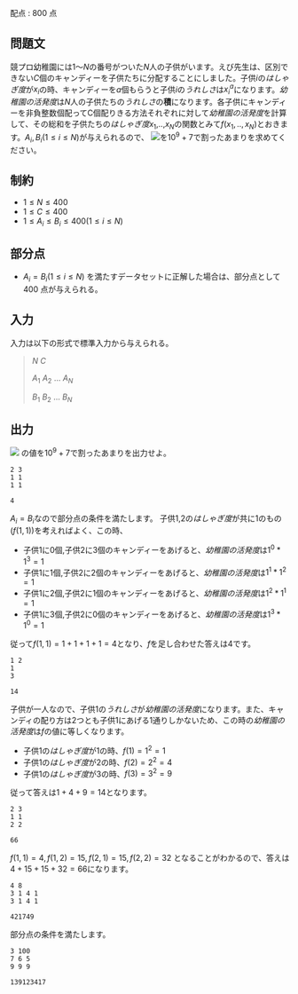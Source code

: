 配点 : $800$ 点

## 問題文

競プロ幼稚園には$1$～$N$の番号がついた$N$人の子供がいます。えび先生は、区別できない$C$個のキャンディーを子供たちに分配することにしました。子供$i$の*はしゃぎ度*が$x_i$の時、キャンディーを$a$個もらうと子供$i$の*うれしさ*は$x_i^a$になります。*幼稚園の活発度*は$N$人の子供たちの*うれしさ*の**積**になります。各子供にキャンディーを非負整数個配ってC個配りきる方法それぞれに対して*幼稚園の活発度*を計算して、その総和を子供たちの*はしゃぎ度*$x_1$,..,$x_N$の関数とみて$f(x_1,..,x_N)$とおきます。$A_i,B_i (1 \leq i \leq N)$が与えられるので、 ![](http://arc059.contest.atcoder.jp/img/arc/059/E_sigmaf.gif)を$10^9+7$で割ったあまりを求めてください。

## 制約

- $1 \leq N \leq 400$
- $1 \leq C \leq 400$
- $1 \leq A_i \leq B_i \leq 400 (1 \leq i \leq N)$

## 部分点

- $A_i=B_i (1 \leq i \leq N)$ を満たすデータセットに正解した場合は、部分点として$400$ 点が与えられる。

## 入力

入力は以下の形式で標準入力から与えられる。

> $N$ $C$
> 
> $A_1$ $A_2$ ... $A_N$
> 
> $B_1$ $B_2$ ... $B_N$

## 出力

![](http://arc059.contest.atcoder.jp/img/arc/059/E_sigmaf.gif) の値を$10^9+7$で割ったあまりを出力せよ。

```input1
2 3
1 1
1 1
```

```output1
4
```

$A_i=B_i$なので部分点の条件を満たします。
子供$1$,$2$の*はしゃぎ度*が共に$1$のもの($f(1,1)$)を考えればよく、この時、

- 子供$1$に$0$個,子供$2$に$3$個のキャンディーをあげると、*幼稚園の活発度*は$1^0*1^3=1$
- 子供$1$に$1$個,子供$2$に$2$個のキャンディーをあげると、*幼稚園の活発度*は$1^1*1^2=1$
- 子供$1$に$2$個,子供$2$に$1$個のキャンディーをあげると、*幼稚園の活発度*は$1^2*1^1=1$
- 子供$1$に$3$個,子供$2$に$0$個のキャンディーをあげると、*幼稚園の活発度*は$1^3*1^0=1$

従って$f(1,1)=1+1+1+1=4$となり、$f$を足し合わせた答えは$4$です。

```input2
1 2
1
3
```

```output2
14
```

子供が一人なので、子供$1$の*うれしさ*が*幼稚園の活発度*になります。また、キャンディの配り方は2つとも子供$1$にあげる$1$通りしかないため、この時の*幼稚園の活発度*は$f$の値に等しくなります。

- 子供$1$の*はしゃぎ度*が$1$の時、$f(1)=1^2=1$
- 子供$1$の*はしゃぎ度*が$2$の時、$f(2)=2^2=4$
- 子供$1$の*はしゃぎ度*が$3$の時、$f(3)=3^2=9$

従って答えは$1+4+9=14$となります。

```input3
2 3
1 1
2 2
```

```output3
66
```

$f(1,1)=4 , f(1,2)=15 , f(2,1)=15 , f(2,2)=32$ となることがわかるので、答えは$4+15+15+32=66$になります。

```input4
4 8
3 1 4 1
3 1 4 1
```

```output4
421749
```

部分点の条件を満たします。

```input5
3 100
7 6 5
9 9 9
```

```output5
139123417
```